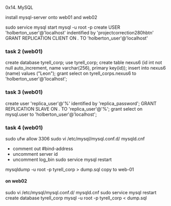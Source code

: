 0x14. MySQL

install mysql-server onto web01 and web02


sudo service mysql start
mysql -u root -p
create USER 'holberton_user'@'localhost' indentified by 'projectcorrection280hbtn'
GRANT REPLICATION CLIENT ON *.* TO 'holberton_user'@'localhost'

### task 2 (web01)
create database tyrell_corp;
use tyrell_corp;
create table nexus6 (id int not null auto_increment, name varchar(256), primary key(id));
insert into nexus6 (name) values ("Leon");
grant select on tyrell_corps.nexus6 to 'holberton_user'@'localhost';

### task 3 (web01)

create user 'replica_user'@'%' identified by 'replica_password';
GRANT REPLICATION SLAVE ON *.* TO 'replica_user'@'%';
grant select on mysql.user to 'holberton_user'@'localhost';

### task 4 (web01)
sudo ufw allow 3306
sudo vi /etc/mysql/mysql.conf.d/ mysqld.cnf
+ comment out #bind-address
+ uncomment server id
+ uncomment log_bin
sudo service mysql restart

mysqldump -u root -p tyrell_corp > dump.sql
copy to web-01

#### on web02
sudo vi /etc/mysql/mysql.conf.d/ mysqld.cnf
sudo service mysql restart
create database tyrell_corp
mysql -u root -p tyrell_corp < dump.sql

